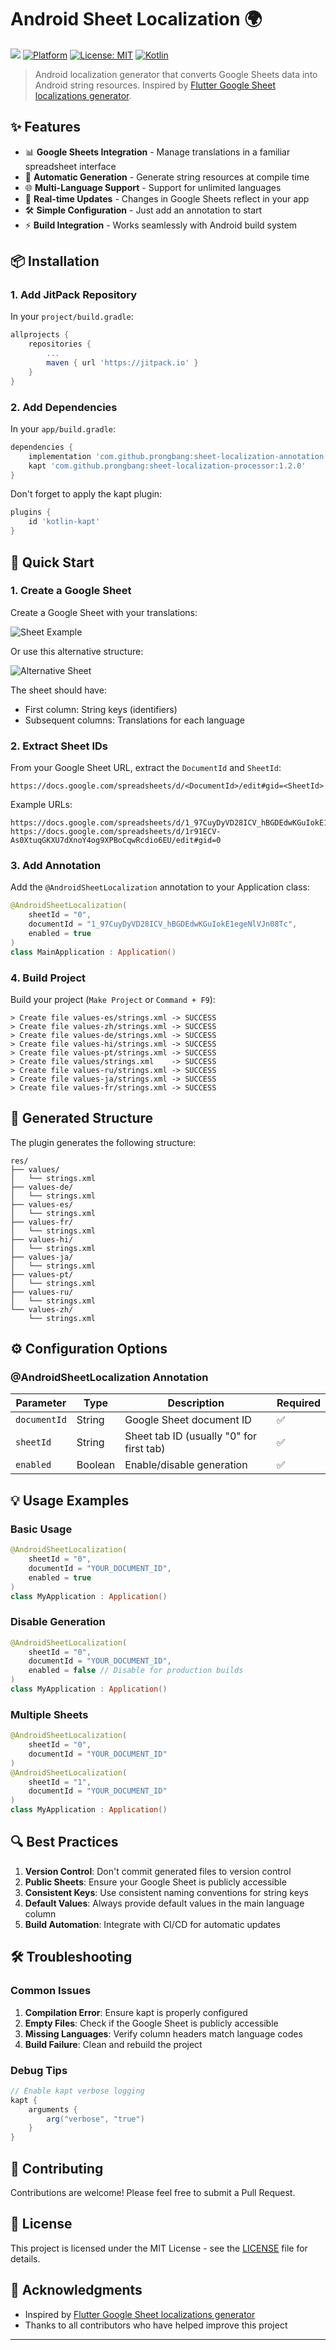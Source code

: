 # Android Sheet Localization 🌍

[![](https://jitpack.io/v/prongbang/android-sheet-localization.svg)](https://jitpack.io/#prongbang/android-sheet-localization)
[![Platform](https://img.shields.io/badge/platform-Android-green.svg)](https://developer.android.com)
[![License: MIT](https://img.shields.io/badge/License-MIT-yellow.svg)](https://opensource.org/licenses/MIT)
[![Kotlin](https://img.shields.io/badge/kotlin-1.5.x-orange.svg)](https://kotlinlang.org)

> Android localization generator that converts Google Sheets data into Android string resources. Inspired by [Flutter Google Sheet localizations generator](https://github.com/aloisdeniel/flutter_sheet_localization).

## ✨ Features

- 📊 **Google Sheets Integration** - Manage translations in a familiar spreadsheet interface
- 🚀 **Automatic Generation** - Generate string resources at compile time
- 🌐 **Multi-Language Support** - Support for unlimited languages
- 🔄 **Real-time Updates** - Changes in Google Sheets reflect in your app
- 🛠️ **Simple Configuration** - Just add an annotation to start
- ⚡ **Build Integration** - Works seamlessly with Android build system

## 📦 Installation

### 1. Add JitPack Repository

In your `project/build.gradle`:

```groovy
allprojects {
    repositories {
        ...
        maven { url 'https://jitpack.io' }
    }
}
```

### 2. Add Dependencies

In your `app/build.gradle`:

```groovy
dependencies {
    implementation 'com.github.prongbang:sheet-localization-annotation:1.2.0'
    kapt 'com.github.prongbang:sheet-localization-processor:1.2.0'
}
```

Don't forget to apply the kapt plugin:

```groovy
plugins {
    id 'kotlin-kapt'
}
```

## 🚀 Quick Start

### 1. Create a Google Sheet

Create a Google Sheet with your translations:

![Sheet Example](/screenshot/sheet-localize.png)

Or use this alternative structure:

![Alternative Sheet](/screenshot/sheet.png)

The sheet should have:
- First column: String keys (identifiers)
- Subsequent columns: Translations for each language

### 2. Extract Sheet IDs

From your Google Sheet URL, extract the `DocumentId` and `SheetId`:

```
https://docs.google.com/spreadsheets/d/<DocumentId>/edit#gid=<SheetId>
```

Example URLs:
```
https://docs.google.com/spreadsheets/d/1_97CuyDyVD28ICV_hBGDEdwKGuIokE1egeNlVJn08Tc/edit#gid=0
https://docs.google.com/spreadsheets/d/1r91ECV-As0XtuqGKXU7dXnoY4og9XPBoCqwRcdio6EU/edit#gid=0
```

### 3. Add Annotation

Add the `@AndroidSheetLocalization` annotation to your Application class:

```kotlin
@AndroidSheetLocalization(
    sheetId = "0",
    documentId = "1_97CuyDyVD28ICV_hBGDEdwKGuIokE1egeNlVJn08Tc",
    enabled = true
)
class MainApplication : Application()
```

### 4. Build Project

Build your project (`Make Project` or `Command + F9`):

```
> Create file values-es/strings.xml	-> SUCCESS
> Create file values-zh/strings.xml	-> SUCCESS
> Create file values-de/strings.xml	-> SUCCESS
> Create file values-hi/strings.xml	-> SUCCESS
> Create file values-pt/strings.xml	-> SUCCESS
> Create file values/strings.xml	-> SUCCESS
> Create file values-ru/strings.xml	-> SUCCESS
> Create file values-ja/strings.xml	-> SUCCESS
> Create file values-fr/strings.xml	-> SUCCESS
```

## 📁 Generated Structure

The plugin generates the following structure:

```
res/
├── values/
│   └── strings.xml
├── values-de/
│   └── strings.xml
├── values-es/
│   └── strings.xml
├── values-fr/
│   └── strings.xml
├── values-hi/
│   └── strings.xml
├── values-ja/
│   └── strings.xml
├── values-pt/
│   └── strings.xml
├── values-ru/
│   └── strings.xml
└── values-zh/
    └── strings.xml
```

## ⚙️ Configuration Options

### @AndroidSheetLocalization Annotation

| Parameter | Type | Description | Required |
|-----------|------|-------------|----------|
| `documentId` | String | Google Sheet document ID | ✅ |
| `sheetId` | String | Sheet tab ID (usually "0" for first tab) | ✅ |
| `enabled` | Boolean | Enable/disable generation | ✅ |

## 💡 Usage Examples

### Basic Usage

```kotlin
@AndroidSheetLocalization(
    sheetId = "0",
    documentId = "YOUR_DOCUMENT_ID",
    enabled = true
)
class MyApplication : Application()
```

### Disable Generation

```kotlin
@AndroidSheetLocalization(
    sheetId = "0",
    documentId = "YOUR_DOCUMENT_ID",
    enabled = false // Disable for production builds
)
class MyApplication : Application()
```

### Multiple Sheets

```kotlin
@AndroidSheetLocalization(
    sheetId = "0",
    documentId = "YOUR_DOCUMENT_ID"
)
@AndroidSheetLocalization(
    sheetId = "1",
    documentId = "YOUR_DOCUMENT_ID"
)
class MyApplication : Application()
```

## 🔍 Best Practices

1. **Version Control**: Don't commit generated files to version control
2. **Public Sheets**: Ensure your Google Sheet is publicly accessible
3. **Consistent Keys**: Use consistent naming conventions for string keys
4. **Default Values**: Always provide default values in the main language column
5. **Build Automation**: Integrate with CI/CD for automatic updates

## 🛠️ Troubleshooting

### Common Issues

1. **Compilation Error**: Ensure kapt is properly configured
2. **Empty Files**: Check if the Google Sheet is publicly accessible
3. **Missing Languages**: Verify column headers match language codes
4. **Build Failure**: Clean and rebuild the project

### Debug Tips

```groovy
// Enable kapt verbose logging
kapt {
    arguments {
        arg("verbose", "true")
    }
}
```

## 🤝 Contributing

Contributions are welcome! Please feel free to submit a Pull Request.

## 📄 License

This project is licensed under the MIT License - see the [LICENSE](LICENSE) file for details.

## 🙏 Acknowledgments

- Inspired by [Flutter Google Sheet localizations generator](https://github.com/aloisdeniel/flutter_sheet_localization)
- Thanks to all contributors who have helped improve this project

---
